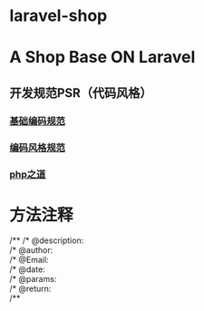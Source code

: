 # laravel-shop
# A Shop Base ON Laravel
## 开发规范PSR（代码风格）
### [基础编码规范](https://phphub.org/topics/2078)  
### [编码风格规范](https://phphub.org/topics/2079)
### [php之道](http://laravel-china.github.io/php-the-right-way/)
# 方法注释
/**
/* @description:<br>
/* @author:<br>
/* @Email:<br>
/* @date:<br>
/* @params:<br>
/* @return:<br>
/**

